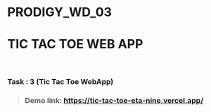 # PRODIGY_WD_03

# TIC TAC TOE WEB APP
<br/>

### Task : 3 (Tic Tac Toe WebApp)

> ### Demo link: https://tic-tac-toe-eta-nine.vercel.app/

